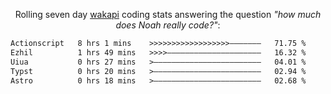 <p align="center">Rolling seven day <a href="https://wakapi.dev/"/>wakapi</a> coding stats answering the question <i>"how much does Noah really code?"</i>:</p>
<!--START_SECTION:waka-->

```txt
Actionscript   8 hrs 1 mins    >>>>>>>>>>>>>>>>>>———————   71.75 %
Ezhil          1 hrs 49 mins   >>>>—————————————————————   16.32 %
Uiua           0 hrs 27 mins   >————————————————————————   04.01 %
Typst          0 hrs 20 mins   >————————————————————————   02.94 %
Astro          0 hrs 18 mins   >————————————————————————   02.68 %
```

<!--END_SECTION:waka-->
